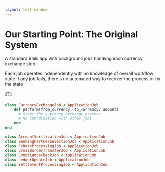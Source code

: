 ```yaml
---
layout: text-window
---
```


# Our Starting Point: The Original System

A standard Rails app with background jobs handling each currency exchange step

Each job operates independently with no knowledge of overall workflow state
If any job fails, there's no automated way to recover the process or fix the state

::window::
```ruby
class CurrencyExchangeJob < ApplicationJob
    def perform(from_currency, to_currency, amount)
      # Start the currency exchange process
      # No coordination with other jobs
    end
end

class AccountVerificationJob < ApplicationJob 
class BankingPartnerSelectionJob < ApplicationJob 
class FxRateProcessingJob < ApplicationJob 
class CrossBorderTransferJob < ApplicationJob 
class ComplianceCheckJob < ApplicationJob 
class LedgerUpdateJob < ApplicationJob 
class SettlementProcessingJob < ApplicationJob
```


<!--
**What We Started With:**
When I joined Loop Card, we had a Rails monolith coordinating everything through Sidekiq jobs. Now, Sidekiq is great for many use cases, but coordinating financial workflows across multiple services? That's where the limitations become painful.

**What Actually Happened:**
This looks clean, but in production it was a nightmare:

**Partial Failures:** What if capture succeeds but ledger update fails? We've charged the customer but our books are wrong.

**Retry Hell:** Job fails and retries. Now we have a different exchange rate, duplicate fraud checks, confused state everywhere.

**No Visibility:** Payment failed? Great, check Redis, check the database, check logs from 6 different services. Good luck figuring out where it broke.

**Lost Money:** We actually lost money to partial failures. Pre-auth succeeded, capture failed, money stuck in limbo for days.

**Why We Needed Something Better:**
The fundamental issue: we were trying to coordinate stateful workflows across multiple services using a tool designed for stateless background jobs.
-->